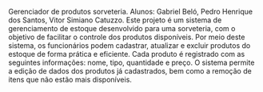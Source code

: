 Gerenciador de produtos sorveteria.
Alunos: 
Gabriel Beló,
Pedro Henrique dos Santos,
Vitor Simiano Catuzzo.
Este projeto é um sistema de gerenciamento de estoque desenvolvido para uma sorveteria, com o objetivo de facilitar o controle dos produtos disponíveis. Por meio deste sistema, os funcionários podem cadastrar, atualizar e excluir produtos do estoque de forma prática e eficiente. Cada produto é registrado com as seguintes informações: nome, tipo, quantidade e preço. O sistema permite a edição de dados dos produtos já cadastrados, bem como a remoção de itens que não estão mais disponíveis.
